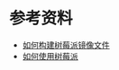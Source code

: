 # 参考资料

- <a href='https://gitee.com/openeuler/raspberrypi/blob/master/documents/openEuler%E9%95%9C%E5%83%8F%E7%9A%84%E6%9E%84%E5%BB%BA.md'>如何构建树莓派镜像文件</a>
- <a href='https://gitee.com/openeuler/raspberrypi/blob/master/documents/%E6%A0%91%E8%8E%93%E6%B4%BE%E4%BD%BF%E7%94%A8.md'>如何使用树莓派</a>